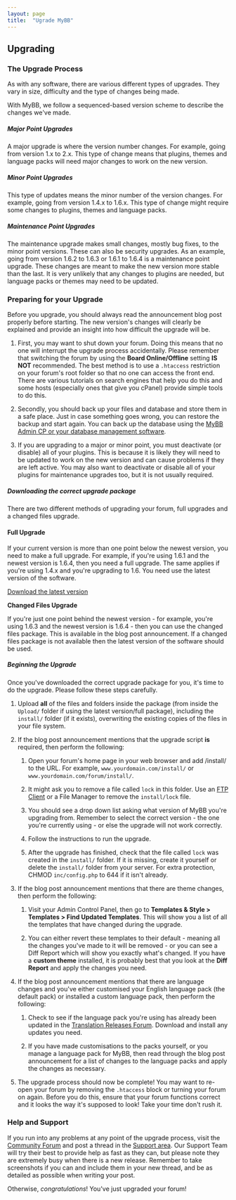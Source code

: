 ```yaml
---
layout: page
title:  "Ugrade MyBB"
---
```


## Upgrading

### The Upgrade Process

As with any software, there are various different types of upgrades. They vary in size, difficulty and the type of changes being made.

With MyBB, we follow a sequenced-based version scheme to describe the changes we've made.

##### Major Point Upgrades

A major upgrade is where the version number changes. For example, going from version 1.x to 2.x. This type of change means that plugins, themes and language packs will need major changes to work on the new version.

##### Minor Point Upgrades

This type of updates means the minor number of the version changes. For example, going from version 1.4.x to 1.6.x. This type of change might require some changes to plugins, themes and language packs.

##### Maintenance Point Upgrades

The maintenance upgrade makes small changes, mostly bug fixes, to the minor point versions. These can also be security upgrades. As an example, going from version 1.6.2 to 1.6.3 or 1.6.1 to 1.6.4 is a maintenance point upgrade. These changes are meant to make the new version more stable than the last. It is very unlikely that any changes to plugins are needed, but language packs or themes may need to be updated.

### Preparing for your Upgrade

Before you upgrade, you should always read the announcement blog post properly before starting. The new version's changes will clearly be explained and provide an insight into how difficult the upgrade will be.

1. First, you may want to shut down your forum. Doing this means that no one will interrupt the upgrade process accidentally. Please remember that switching the forum by using the **Board Online/Offline** setting **IS NOT** recommended. The best method is to use a `.htaccess` restriction on your forum's root folder so that no one can access the front end. There are various tutorials on search engines that help you do this and some hosts (especially ones that give you cPanel) provide simple tools to do this.

2. Secondly, you should back up your files and database and store them in a safe place. Just in case something goes wrong, you can restore the backup and start again. You can back up the database using the [MyBB Admin CP or your database management software](../administration/backups).

3. If you are upgrading to a major or minor point, you must deactivate (or disable) all of your plugins. This is because it is likely they will need to be updated to work on the new version and can cause problems if they are left active. You may also want to deactivate or disable all of your plugins for maintenance upgrades too, but it is not usually required.
      
##### Downloading the correct upgrade package

There are two different methods of upgrading your forum, full upgrades and a changed files upgrade.

#### Full Upgrade

If your current version is more than one point below the newest version, you need to make a full upgrade. For example, if you're using 1.6.1 and the newest version is 1.6.4, then you need a full upgrade. The same applies if you're using 1.4.x and you're upgrading to 1.6. You need use the latest version of the software.

[Download the latest version](http://mybb.com/download/latest)

**Changed Files Upgrade**

If you're just one point behind the newest version - for example, you're using 1.6.3 and the newest version is 1.6.4 - then you can use the changed files package. This is available in the blog post announcement. If a changed files package is not available then the latest version of the software should be used.

##### Beginning the Upgrade

Once you've downloaded the correct upgrade package for you, it's time to do the upgrade. Please follow these steps carefully.

1. Upload **all** of the files and folders inside the package (from inside the `Upload/` folder if using the latest version/full package), including the `install/` folder (if it exists), overwriting the existing copies of the files in your file system.

2. If the blog post announcement mentions that the upgrade script **is** required, then perform the following:

	1. Open your forum's home page in your web browser and add /install/ to the URL. For example, `www.yourdomain.com/install/` or `www.yourdomain.com/forum/install/`.

	2. It might ask you to remove a file called `lock` in this folder. Use an [FTP Client](ftp) or a File Manager to remove the `install/lock` file.

	3. You should see a drop down list asking what version of MyBB you're upgrading from. Remember to select the correct version - the one you're currently using - or else the upgrade will not work correctly.

	4. Follow the instructions to run the upgrade.

	5. After the upgrade has finished, check that the file called `lock` was created in the `install/` folder. If it is missing, create it yourself or delete the `install/` folder from your server. For extra protection, CHMOD `inc/config.php` to 644 if it isn't already.

3. If the blog post announcement mentions that there are theme changes, then perform the following:

	1. Visit your Admin Control Panel, then go to **Templates & Style > Templates > Find Updated Templates**. This will show you a list of all the templates that have changed during the upgrade.

	2. You can either revert these templates to their default - meaning all the changes you've made to it will be removed - or you can see a Diff Report which will show you exactly what's changed. If you have a **custom theme** installed, it is probably best that you look at the **Diff Report** and apply the changes you need.

4. If the blog post announcement mentions that there are language changes and you've either customised your English language pack (the default pack) or installed a custom language pack, then perform the following:

	1. Check to see if the language pack you're using has already been updated in the [Translation Releases Forum](http://community.mybb.com/forum-169.html). Download and install any updates you need.

	2. If you have made customisations to the packs yourself, or you manage a language pack for MyBB, then read through the blog post announcement for a list of changes to the language packs and apply the changes as necessary.

5. The upgrade process should now be complete! You may want to re-open your forum by removing the `.htaccess` block or turning your forum on again. Before you do this, ensure that your forum functions correct and it looks the way it's supposed to look! Take your time don't rush it.

### Help and Support

If you run into any problems at any point of the upgrade process, visit the [Community Forum](http://community.mybb.com/) and post a thread in the [Support area](http://community.mybb.com/forum-124.html). Our Support Team will try their best to provide help as fast as they can, but please note they are extremely busy when there is a new release. Remember to take screenshots if you can and include them in your new thread, and be as detailed as possible when writing your post.

Otherwise, *congratulations*! You've just upgraded your forum!